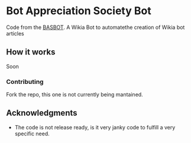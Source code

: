 # Bot Appreciation Society Bot
Code from the [BASBOT](https://botappreciationsociety.fandom.com/wiki/User:BASBOT). A Wikia Bot to automatethe creation of Wikia bot articles

## How it works

Soon

### Contributing

Fork the repo, this one is not currently being mantained.

## Acknowledgments

* The code is not release ready, is it very janky code to fulfill a very specific need.
